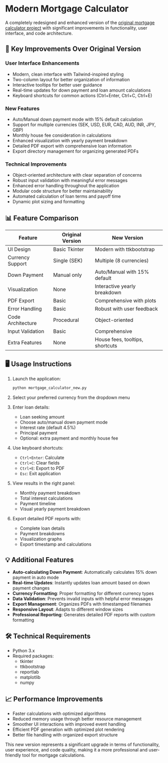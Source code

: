 # Modern Mortgage Calculator

A completely redesigned and enhanced version of the [original mortgage calculator project](https://github.com/JiteshKumar53/Project--Mortgage-Calculator-.git) with significant improvements in functionality, user interface, and code architecture.

## 🚀 Key Improvements Over Original Version

### User Interface Enhancements
- Modern, clean interface with Tailwind-inspired styling
- Two-column layout for better organization of information
- Interactive tooltips for better user guidance
- Real-time updates for down payment and loan amount calculations
- Keyboard shortcuts for common actions (Ctrl+Enter, Ctrl+C, Ctrl+E)

### New Features
- Auto/Manual down payment mode with 15% default calculation
- Support for multiple currencies (SEK, USD, EUR, CAD, AUD, INR, JPY, GBP)
- Monthly house fee consideration in calculations
- Enhanced visualization with yearly payment breakdown
- Detailed PDF export with comprehensive loan information
- Export directory management for organizing generated PDFs

### Technical Improvements
- Object-oriented architecture with clear separation of concerns
- Robust input validation with meaningful error messages
- Enhanced error handling throughout the application
- Modular code structure for better maintainability
- Automated calculation of loan terms and payoff time
- Dynamic plot sizing and formatting

## 📊 Feature Comparison

| Feature | Original Version | New Version |
|---------|-----------------|-------------|
| UI Design | Basic Tkinter | Modern with ttkbootstrap |
| Currency Support | Single (SEK) | Multiple (8 currencies) |
| Down Payment | Manual only | Auto/Manual with 15% default |
| Visualization | None | Interactive yearly breakdown |
| PDF Export | Basic | Comprehensive with plots |
| Error Handling | Basic | Robust with user feedback |
| Code Architecture | Procedural | Object-oriented |
| Input Validation | Basic | Comprehensive |
| Extra Features | None | House fees, tooltips, shortcuts |

## 🖥️ Usage Instructions

1. Launch the application:
   ```bash
   python mortgage_calculator_new.py
   ```

2. Select your preferred currency from the dropdown menu

3. Enter loan details:
   - Loan seeking amount
   - Choose auto/manual down payment mode
   - Interest rate (default 4.5%)
   - Principal payment
   - Optional: extra payment and monthly house fee

4. Use keyboard shortcuts:
   - `Ctrl+Enter`: Calculate
   - `Ctrl+C`: Clear fields
   - `Ctrl+E`: Export to PDF
   - `Esc`: Exit application

5. View results in the right panel:
   - Monthly payment breakdown
   - Total interest calculations
   - Payment timeline
   - Visual yearly payment breakdown

6. Export detailed PDF reports with:
   - Complete loan details
   - Payment breakdowns
   - Visualization graphs
   - Export timestamp and calculations

## 💡 Additional Features

- **Auto-calculating Down Payment**: Automatically calculates 15% down payment in auto mode
- **Real-time Updates**: Instantly updates loan amount based on down payment changes
- **Currency Formatting**: Proper formatting for different currency types
- **Data Validation**: Prevents invalid inputs with helpful error messages
- **Export Management**: Organizes PDFs with timestamped filenames
- **Responsive Layout**: Adapts to different window sizes
- **Professional Reporting**: Generates detailed PDF reports with custom formatting

## 🛠️ Technical Requirements

- Python 3.x
- Required packages:
  - tkinter
  - ttkbootstrap
  - reportlab
  - matplotlib
  - numpy

## 📈 Performance Improvements

- Faster calculations with optimized algorithms
- Reduced memory usage through better resource management
- Smoother UI interactions with improved event handling
- Efficient PDF generation with optimized plot rendering
- Better file handling with organized export structure

This new version represents a significant upgrade in terms of functionality, user experience, and code quality, making it a more professional and user-friendly tool for mortgage calculations.